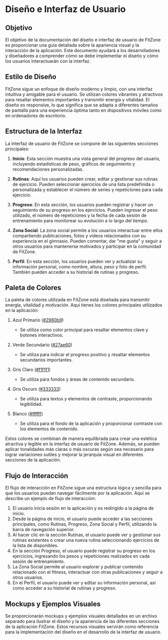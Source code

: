 # Diseño e Interfaz de Usuario 

## Objetivo
El objetivo de la documentación del diseño e interfaz de usuario de FitZone es proporcionar una guía detallada sobre la apariencia visual y la interacción de la aplicación. Este documento ayudará a los desarrolladores y diseñadores a comprender cómo se debe implementar el diseño y cómo los usuarios interactuarán con la interfaz.

## Estilo de Diseño
FitZone sigue un enfoque de diseño moderno y limpio, con una interfaz intuitiva y amigable para el usuario. Se utilizan colores vibrantes y atractivos para resaltar elementos importantes y transmitir energía y vitalidad. El diseño es responsive, lo que significa que se adapta a diferentes tamaños de pantalla para una experiencia óptima tanto en dispositivos móviles como en ordenadores de escritorio.

## Estructura de la Interfaz
La interfaz de usuario de FitZone se compone de las siguientes secciones principales:

1. **Inicio**: Esta sección muestra una vista general del progreso del usuario, incluyendo estadísticas de peso, gráficos de seguimiento y recomendaciones personalizadas.

2. **Rutinas**: Aquí los usuarios pueden crear, editar y gestionar sus rutinas de ejercicio. Pueden seleccionar ejercicios de una lista predefinida o personalizada y establecer el número de series y repeticiones para cada ejercicio.

3. **Progreso**: En esta sección, los usuarios pueden registrar y hacer un seguimiento de su progreso en los ejercicios. Pueden ingresar el peso utilizado, el número de repeticiones y la fecha de cada sesión de entrenamiento para monitorear su evolución a lo largo del tiempo.

4. **Zona Social**: La zona social permite a los usuarios interactuar entre ellos compartiendo publicaciones, fotos y videos relacionados con su experiencia en el gimnasio. Pueden comentar, dar "me gusta" y seguir a otros usuarios para mantenerse motivados y participar en la comunidad de FitZone.

5. **Perfil**: En esta sección, los usuarios pueden ver y actualizar su información personal, como nombre, altura, peso y foto de perfil. También pueden acceder a su historial de rutinas y progreso.

## Paleta de Colores

La paleta de colores utilizada en FitZone está diseñada para transmitir energía, vitalidad y motivación. Aquí tienes los colores principales utilizados en la aplicación:

1. Azul Primario ([#2980b9](https://www.color-hex.com/color/2980b9))
   - Se utiliza como color principal para resaltar elementos clave y botones interactivos.

2. Verde Secundario ([#27ae60](https://www.color-hex.com/color/27ae60))
   - Se utiliza para indicar el progreso positivo y resaltar elementos secundarios importantes.

3. Gris Claro ([#f1f1f1](https://www.color-hex.com/color/f1f1f1))
   - Se utiliza para fondos y áreas de contenido secundario.

4. Gris Oscuro ([#333333](https://www.color-hex.com/color/333333))
   - Se utiliza para textos y elementos de contraste, proporcionando legibilidad.

5. Blanco ([#ffffff](https://www.color-hex.com/color/ffffff))
   - Se utiliza para el fondo de la aplicación y proporcionar contraste con los elementos de contenido.

Estos colores se combinan de manera equilibrada para crear una estética atractiva y legible en la interfaz de usuario de FitZone. Además, se pueden aplicar tonalidades más claras o más oscuras según sea necesario para lograr variaciones sutiles y mejorar la jerarquía visual en diferentes secciones de la aplicación.

## Flujo de Interacción
El flujo de interacción en FitZone sigue una estructura lógica y sencilla para que los usuarios puedan navegar fácilmente por la aplicación. Aquí se describe un ejemplo de flujo de interacción:

1. El usuario inicia sesión en la aplicación y es redirigido a la página de inicio.
2. Desde la página de inicio, el usuario puede acceder a las secciones principales, como Rutinas, Progreso, Zona Social y Perfil, utilizando la barra de navegación superior.
3. Al hacer clic en la sección Rutinas, el usuario puede ver y gestionar sus rutinas existentes o crear una nueva rutina seleccionando ejercicios de la lista de disponibles.
4. En la sección Progreso, el usuario puede registrar su progreso en los ejercicios, ingresando los pesos y repeticiones realizados en cada sesión de entrenamiento.
5. La Zona Social permite al usuario explorar y publicar contenido relacionado con el fitness, interactuar con otras publicaciones y seguir a otros usuarios.
6. En el Perfil, el usuario puede ver y editar su información personal, así como acceder a su historial de rutinas y progreso.

## Mockups y Ejemplos Visuales


Se proporcionarán mockups y ejemplos visuales detallados en un archivo separado para ilustrar el diseño y la apariencia de las diferentes secciones de la aplicación FitZone. Estos recursos visuales servirán como referencia para la implementación del diseño en el desarrollo de la interfaz de usuario.
